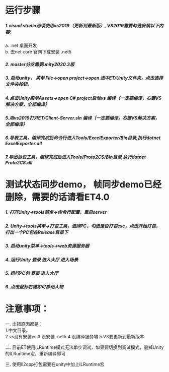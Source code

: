 # 运行步骤  
##### 1.visual studio必须使用vs2019（更新到最新版）, VS2019需要勾选安装以下内容:
a. .net 桌面开发  
b. 去net core 官网下载安装 .net5 
##### 2. master分支需要unity2020.3版

##### 3. 启动unity， 菜单 File->open project->open 选中ET/Unity文件夹，点击选择文件夹按钮。

##### 4.点击Unity菜单Assets->open C# project启动vs 编译（一定要编译，右键VS解决方案，全部编译）

##### 5.用vs2019打开ET/Client-Server.sln 编译（一定要编译，右键VS解决方案，全部编译）

##### 6.导表工具，编译完成后命令行进入Tools/ExcelExporter/Bin目录,执行dotnet ExcelExporter.dll

##### 7.导出协议工具，编译完成后进入Tools/Proto2CS/Bin目录,执行dotnet  Proto2CS.dll


# 测试状态同步demo， 帧同步demo已经删除，需要的话请看ET4.0
##### 1. 打开Unity->tools菜单->命令行配置，重启server
##### 2. Unity->tools菜单->打包工具，选择PC，勾选是否打包exe，点击开始打包，打出一个PC包在Release目录下
##### 3. 启动unity菜单->tools->web资源服务器
##### 4. 运行Unity 登录 进入大厅 进入场景
##### 5. 运行PC包 登录 进入大厅
##### 6. 点击鼠标右键即可移动人物

# 注意事项：

一. 出错原因都是：  
1.中文目录。  
2.vs没有安装vs
3.没安装 .net5
4.没编译服务端
5.VS要更新到最新版本  


二. 目前ET使用ILRuntime模式无法单步调试，如果要切换到调试模式，删掉Unity的ILRuntime宏，重新编译即可  

三. 使用Il2cpp打包需要在unity中加上ILRuntime宏  

